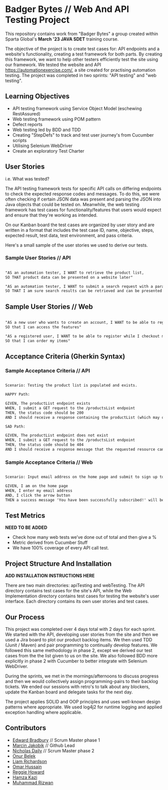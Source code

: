# Badger Bytes // Web And API Testing Project

This repository contains work from "Badger Bytes" a group created within Sparta Global's **March '23 JAVA SDET** training course.

The objective of the project is to create test cases for: API endpoints and a website's functionality, creating a test framework for both parts. By creating this framework, we want to help other testers efficiently test the site using our framework. We tested the website and API <https://automationexercise.com/>, a site created for practising automation testing. The project was completed in two sprints: "API testing" and "web testing".

## Learning Objectives

- API testing framework using Service Object Model (eschewing RestAssured)
- Web testing framework using POM pattern
- Defect reports
- Web testing led by BDD and TDD
- Creating "StepDefs" to track and test user journey's from Cucumber scripts
- Utilising Selenium WebDriver
- Create an exploratory Test Charter

## User Stories

i.e. What was tested?

The API testing framework tests for specific API calls on differing endpoints to check the expected response codes and messages. To do this, we were often checking if certain JSON data was present and parsing the JSON into Java objects that could be tested on. Meanwhile, the web testing framework has test cases for functionality/features that users would expect and ensure that they're working as intended.

On our Kanban board the test cases are organized by user story and are written in a format that includes the test case ID, name, objective, steps, expected result, test data, test environment, and pass criteria.

Here's a small sample of the user stories we used to derive our tests.

### Sample User Stories // API

```md

"AS an automation tester, I WANT to retrieve the product list,
SO THAT product data can be presented on a website later"

"AS an automation tester, I WANT to submit a search request with a parameter, 
SO THAT I am sure search results can be retrieved and can be presented on a website later

```

## Sample User Stories // Web

```md

"AS a new user who wants to create an account, I WANT to be able to register with my personal information,
SO that I can access the features"

"AS a registered user, I WANT to be able to register while I checkout my cart,
SO that I can order my items"
```

## Acceptance Criteria (Gherkin Syntax)

### Sample Acceptance Criteria // API

```md

Scenario: Testing the product list is populated and exists.

HAPPY Path:

GIVEN, The productList endpoint exists
WHEN, I submit a GET request to the /productsList endpoint
THEN, the status code should be 200
AND I should receive a response containing the productList (which may or may not be empty)

SAD Path:

GIVEN, The productList endpoint does not exist
WHEN, I submit a GET request to the /productsList endpoint
THEN, the status code should be 404
AND I should receive a response message that the requested resource cannot be found
```

### Sample Acceptance Criteria // Web

```md

Scenario: Input email address on the home page and submit to sign up to the Mailing List.

GIVEN, I am on the home page      
WHEN, I enter my email address      
AND, I click the arrow button      
THEN a success message 'You have been successfully subscribed!' will be visible   

```

## Test Metrics

**NEED TO BE ADDED**

- Check how many web tests we’ve done out of total and then give a %
- Metric derived from  Cucumber Stuff
- We have 100% coverage of every API call test.

## Project Structure And Installation

**ADD INSTALLATION INSTRUCTIONS HERE**

There are two main directories: apiTesting and webTesting. The API directory contains test cases for the site's API, while the Web Implementation directory contains test cases for testing the website's user interface. Each directory contains its own user stories and test cases.

## Our Process

This project was completed over 4 days total with 2 days for each sprint. We started with the API, developing user stories from the site and then we used a Jira board to plot our product backlog items. We then used TDD (Junit / Maven) and pair programming to continually develop features. We followed this same methodology in phase 2, except we derived our test cases from the the list given to us on the site. We also followed BDD more explicitly in phase 2 with Cucumber to better integrate with Selenium WebDriver.

During the sprints, we met in the mornings/afternoons to discuss progress and then we would collectively assign programming-pairs to their backlog tickets. We ended our sessions with retro's to talk about any blockers, update the Kanban board and delegate tasks for the next day.

The project applies SOLID and OOP principles and uses well-known design patterns where appropriate. We used log4j2 for runtime logging and applied exception handling where applicable.

## Contributors

- [Edward Bradbury](https://github.com/@edwardbradbury) // Scrum Master phase 1
- [Marcin Jakobik](https://github.com/@MarcinJakobik) // Github Lead
- [Nicholas Daily](https://github.com/@NicholasDaily) // Scrum Master phase 2
- [Onur Belek](https://github.com/@Eluented)
- [Liam Richardson](https://github.com/@LRichardson-git)
- [Omar Hussain](https://github.com/@OmarHussain01)
- [Reggie Howard](https://github.com/@Reg-Howard)
- [Hamza Kazi](https://github.com/@HamzaKazi)
- [Muhammad Rizwan](https://github.com/@usmanrizwan1)
